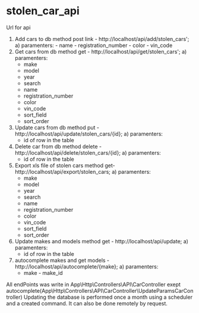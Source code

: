 # stolen_car_api

Url for api

1. Add cars to db method post link - http://localhost/api/add/stolen_cars';
    a) paramenters:
        - name
        - registration_number
         - color
        - vin_code
2. Get cars from db method get - http://localhost/api/get/stolen_cars';
   a) paramenters:
   - make
   - model
   - year
   - search
   - name
   - registration_number
   - color
   - vin_code
   - sort_field
   - sort_order
3. Update cars from db method put - http://localhost/api/update/stolen_cars/{id};
   a) paramenters:
    - id of row in the table
4. Delete car from db method delete - http://localhost/api/delete/stolen_cars/{id};
   a) paramenters:
    - id of row in the table
5. Export xls file of stolen cars method get- http://localhost/api/export/stolen_cars;
   a) paramenters:
    - make
    - model
    - year
    - search
    - name
    - registration_number
    - color
    - vin_code
    - sort_field
    - sort_order
6. Update makes and models method get - http://localhost/api/update;
   a) paramenters:
    - id of row in the table
7. autocomplete makes and get models - http://localhost/api/autocomplete/{make};
   a) paramenters:
    - make - make_id

All endPoints was write in App\Http\Controllers\API\CarController exept autocomplete(App\Http\Controllers\API\CarController\UpdateParamsCarController)
Updating the database is performed once a month using a scheduler and a created command. It can also be done remotely by request.
